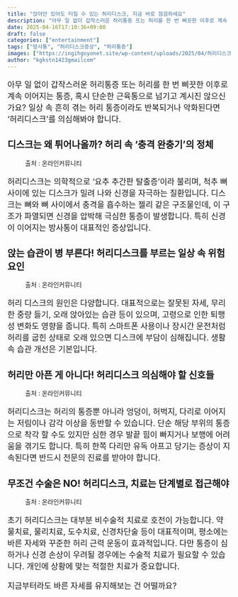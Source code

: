 ```yaml
---
title: "앉아만 있어도 터질 수 있는 허리디스크, 지금 바로 점검하세요"
description: "아무 일 없이 갑작스러운 허리통증 또는 허리를 한 번 삐끗한 이후로 계속 이어지는 통증, 혹시 단순한 근육통으로 넘기고 계시진 않으신가요? 일상 속 흔히 겪는 허리 통증이라도 반복되거나 악화된다면 ‘허리디스크’를 의심해봐야 합니다."
date: 2025-04-16T17:10:36+09:00
draft: false
categories: ["entertainment"]
tags: ["방사통", "허리디스크증상", "허리통증"]
images: ["https://ingihgoyonet.site/wp-content/uploads/2025/04/허리디스크-683x1024.png", "https://ingihgoyonet.site/wp-content/uploads/2025/04/구부정한자세.png", "https://ingihgoyonet.site/wp-content/uploads/2025/04/방사통-683x1024.png", "https://ingihgoyonet.site/wp-content/uploads/2025/04/허리통증-1024x577.jpg"]
author: "kgkstn1423gmailcom"
---
```


<p style="font-size:18px">아무 일 없이 갑작스러운 허리통증 또는 허리를 한 번 삐끗한 이후로 계속 이어지는 통증, 혹시 단순한 근육통으로 넘기고 계시진 않으신가요? 일상 속 흔히 겪는 허리 통증이라도 반복되거나 악화된다면 ‘허리디스크’를 의심해봐야 합니다.</p> <h2 >디스크는 왜 튀어나올까? 허리 속 ‘충격 완충기’의 정체</h2> <figure ><img src="https://ingihgoyonet.site/wp-content/uploads/2025/04/허리디스크-683x1024.png" alt="" style="aspect-ratio:16/9;object-fit:cover"/><figcaption >출처 : 온라인커뮤니티</figcaption></figure> <p style="font-size:18px">허리디스크는 의학적으로 ‘요추 추간판 탈출증’이라 불리며, 척추 뼈 사이에 있는 디스크가 밀려 나와 신경을 자극하는 질환입니다. 디스크는 뼈와 뼈 사이에서 충격을 흡수하는 젤리 같은 구조물인데, 이 구조가 파열되면 신경을 압박해 극심한 통증이 발생합니다. 특히 신경이 이어지는 방사통이 대표적인 증상입니다.</p> <h2 >앉는 습관이 병 부른다! 허리디스크를 부르는 일상 속 위험요인</h2> <figure ><img src="https://ingihgoyonet.site/wp-content/uploads/2025/04/구부정한자세.png" alt="" style="aspect-ratio:16/9;object-fit:cover"/><figcaption >출처 : 온라인커뮤니티</figcaption></figure> <p style="font-size:18px">허리 디스크의 원인은 다양합니다. 대표적으로는 잘못된 자세, 무리한 중량 들기, 오래 앉아있는 습관 등이 있으며, 고령으로 인한 퇴행성 변화도 영향을 줍니다. 특히 스마트폰 사용이나 장시간 운전처럼 허리를 굽힌 상태로 오래 있으면 디스크에 부담이 심해집니다. 생활 속 습관 개선은 기본입니다.</p> <h2 >허리만 아픈 게 아니다! 허리디스크 의심해야 할 신호들</h2> <figure ><img src="https://ingihgoyonet.site/wp-content/uploads/2025/04/방사통-683x1024.png" alt="" style="aspect-ratio:16/9;object-fit:cover"/><figcaption >출처 : 온라인커뮤니티</figcaption></figure> <p style="font-size:18px">허리디스크는 허리의 통증뿐 아니라 엉덩이, 허벅지, 다리로 이어지는 저림이나 감각 이상을 동반할 수 있습니다. 단순 해당 부위의 통증으로 착각 할 수도 있지만 심한 경우 발끝 힘이 빠지거나 보행에 어려움을 겪기도 합니다. 특히 한쪽 다리만 유독 아프고 당기는 증상이 지속된다면 반드시 전문의 진료를 받아야 합니다. </p> <h2 >무조건 수술은 NO! 허리디스크, 치료는 단계별로 접근해야</h2> <figure ><img src="https://ingihgoyonet.site/wp-content/uploads/2025/04/허리통증-1024x577.jpg" alt="" style="aspect-ratio:16/9;object-fit:cover"/><figcaption >출처 : 온라인커뮤니티</figcaption></figure> <p style="font-size:18px">초기 허리디스크는 대부분 비수술적 치료로 호전이 가능합니다. 약물치료, 물리치료, 도수치료, 신경차단술 등이 대표적이며, 평소에는 바른 자세와 꾸준한 허리 근력 운동이 효과적입니다. 다만 통증이 심하거나 신경 손상이 우려될 경우에는 수술적 치료가 필요할 수 있습니다. 개인에 상황에 맞는 적절한 치료가 중요합니다.</p> <p style="font-size:18px">지금부터라도 바른 자세를 유지해보는 건 어떨까요?</p>